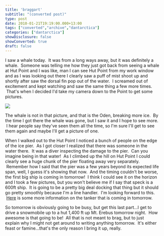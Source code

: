 ```yaml
---
title: 'braggart'
subtitle: "(converted post)"
type: post
date: 2010-01-21T19:19:00.000+13:00
tags: ["converted","archive","dantarctica"]
categories: ["dantarctica"]
showDisclosure: false
showConverted: true
draft: false
---
```


I saw a whale today.  It was from a long ways away, but it was definitely a whale.  Someone was telling me how they just got back from seeing a whale at Hut Point and I was like, man I can see Hut Point from my work window and as I was looking out there I clearly saw a puff of mist shoot up and shortly after saw the dorsal fin pop out of the water.  I screamed out of excitement and kept watching and saw the same thing a few more times.  That's when I decided I'd take my camera down to the Point to get some pictures.  

[![](http://lh3.ggpht.com/_WucH0HQjOPM/S1ful3G4eWI/AAAAAAAABOU/S9bwWYbrQZs/s320/PICT2028.jpg)](http://lh3.ggpht.com/_WucH0HQjOPM/S1ful3G4eWI/AAAAAAAABOU/S9bwWYbrQZs/s1600/PICT2028.jpg)  

  
The whale is not in that picture, and that is the Oden, breaking more ice.  By the time I got there the whale was gone, but I saw it and I hope to see more.  I hear people say they've seen them all the time, so I'm sure I'll get to see them again and maybe I'll get a picture of one.  
  
When I walked out to the Hut Point I noticed a bunch of people on the edge of the ice pier.  As I got closer I realized that there was someone in the water there.  It was a diver inspecting the damage to the pier.  Can you imagine being in that water!  As I climbed up the hill on Hut Point I could clearly see a huge chunk of the pier floating away very separately.  Remember how I said that the pier was a few years beyond its expected life span, well, I guess it's showing that now.  And the timing couldn't be worse, the first big ship is coming in tomorrow!  I think I could see it on the horizon and I took a few pictures, but you won't believe me if I say that speck is a 600ft ship.  It is going to be a pretty big deal docking that thing but it should go pretty smoothly because I'm a line handler.  I'm looking forward to this.  [Here](http://www.msc.navy.mil/inventory/ships.asp?ship=20) is some more information on the tanker that is coming in tomorrow.  
  
So tomorrow is obviously going to be busy, but get this last part...I get to drive a snowmobile up to a hut 1,400 ft up Mt. Erebus tomorrow night.  How awesome is that going to be!  All that is not meant to brag, but to just explain why I might not get around to writing anything tomorrow.  It's either feast or famine...that's the only reason I bring it up, really.